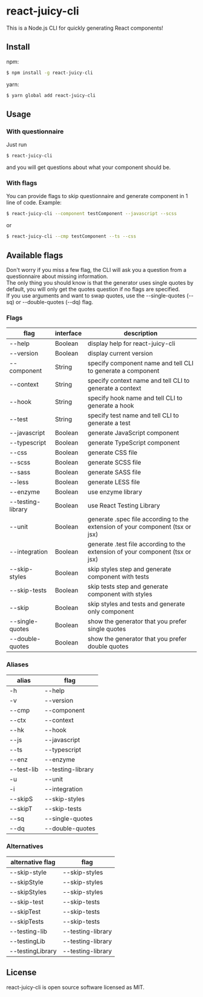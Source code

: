 # react-juicy-cli

This is a Node.js CLI for quickly generating React components!

## Install

npm:

```bash
$ npm install -g react-juicy-cli
```

yarn:

```bash
$ yarn global add react-juicy-cli
```

## Usage

### With questionnaire

Just run

```bash
$ react-juicy-cli
```

and you will get questions about what your component should be.

### With flags

You can provide flags to skip questionnaire and generate component in 1 line of code. Example:

```bash
$ react-juicy-cli --component testComponent --javascript --scss
```

or

```bash
$ react-juicy-cli --cmp testComponent --ts --css
```

## Available flags

Don't worry if you miss a few flag, the CLI will ask you a question from a questionnaire about missing information.\
The only thing you should know is that the generator uses single quotes by default, you will only get the quotes question if no flags are specified.\
If you use arguments and want to swap quotes, use the --single-quotes (--sq) or --double-quotes (--dq) flag.

### Flags

| flag              | interface | description                                                                   |
| ----------------- | --------- | ----------------------------------------------------------------------------- |
| --help            | Boolean   | display help for react-juicy-cli                                              |
| --version         | Boolean   | display current version                                                       |
| --component       | String    | specify component name and tell CLI to generate a component                   |
| --context         | String    | specify context name and tell CLI to generate a context                       |
| --hook            | String    | specify hook name and tell CLI to generate a hook                             |
| --test            | String    | specify test name and tell CLI to generate a test                             |
| --javascript      | Boolean   | generate JavaScript component                                                 |
| --typescript      | Boolean   | generate TypeScript component                                                 |
| --css             | Boolean   | generate CSS file                                                             |
| --scss            | Boolean   | generate SCSS file                                                            |
| --sass            | Boolean   | generate SASS file                                                            |
| --less            | Boolean   | generate LESS file                                                            |
| --enzyme          | Boolean   | use enzyme library                                                            |
| --testing-library | Boolean   | use React Testing Library                                                     |
| --unit            | Boolean   | generate .spec file according to the extension of your component (tsx or jsx) |
| --integration     | Boolean   | generate .test file according to the extension of your component (tsx or jsx) |
| --skip-styles     | Boolean   | skip styles step and generate component with tests                            |
| --skip-tests      | Boolean   | skip tests step and generate component with styles                            |
| --skip            | Boolean   | skip styles and tests and generate only component                             |
| --single-quotes   | Boolean   | show the generator that you prefer single quotes                              |
| --double-quotes   | Boolean   | show the generator that you prefer double quotes                              |

### Aliases

| alias      | flag              |
| ---------- | ----------------- |
| -h         | --help            |
| -v         | --version         |
| --cmp      | --component       |
| --ctx      | --context         |
| --hk       | --hook            |
| --js       | --javascript      |
| --ts       | --typescript      |
| --enz      | --enzyme          |
| --test-lib | --testing-library |
| -u         | --unit            |
| -i         | --integration     |
| --skipS    | --skip-styles     |
| --skipT    | --skip-tests      |
| --sq       | --single-quotes   |
| --dq       | --double-quotes   |

### Alternatives

| alternative flag | flag              |
| ---------------- | ----------------- |
| --skip-style     | --skip-styles     |
| --skipStyle      | --skip-styles     |
| --skipStyles     | --skip-styles     |
| --skip-test      | --skip-tests      |
| --skipTest       | --skip-tests      |
| --skipTests      | --skip-tests      |
| --testing-lib    | --testing-library |
| --testingLib     | --testing-library |
| --testingLibrary | --testing-library |

## License

react-juicy-cli is open source software licensed as MIT.

